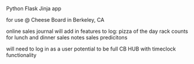 Python Flask Jinja app

for use @ Cheese Board in Berkeley, CA

online sales journal
will add in features to log:
    pizza of the day
    rack counts for lunch and dinner
    sales
    notes
    sales predicitons

will need to log in as a user
  potential to be full CB HUB with timeclock functionality

